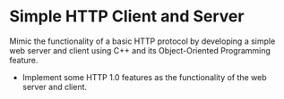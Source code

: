 # Simple HTTP Client and Server

Mimic the functionality of a basic HTTP protocol by developing a simple web server and client using C++ and its Object-Oriented Programming feature.

- Implement some HTTP 1.0 features as the functionality of the web server and client.
